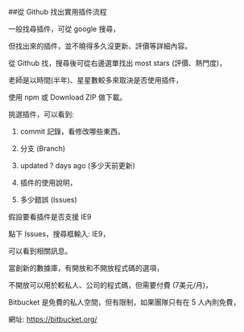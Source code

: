##從 Github 找出實用插件流程

一般找尋插件，可從 google 搜尋，

但找出來的插件，並不曉得多久沒更新、評價等詳細內容。

從 Github 找，搜尋後可從右邊選單找出 most stars (評價、熱門度)，

老師是以時間(半年)、星星數較多來取決是否使用插件，

使用 npm 或 Download ZIP 做下載。

挑選插件，可以看到:

1. commit 記錄，看修改哪些東西。

2. 分支 (Branch)

3. updated ? days ago (多少天前更新)

4. 插件的使用說明，

5. 多少錯誤 (Issues)

假設要看插件是否支援 IE9

點下 Issues，搜尋框輸入: IE9，

可以看到相關訊息。

當創新的數據庫，有開放和不開放程式碼的選項，

不開放可以用於較私人、公司的程式碼，但需要付費 (7美元/月)，

Bitbucket 是免費的私人空間，但有限制，如果團隊只有在 5 人內則免費，

網址:
https://bitbucket.org/







